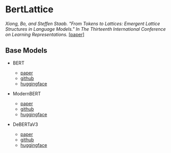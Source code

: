 # BertLattice

*Xiong, Bo, and Steffen Staab. "From Tokens to Lattices: Emergent Lattice Structures in Language Models." In The Thirteenth International Conference on Learning Representations.* [[paper]](https://openreview.net/forum?id=md9qolJwLl)

## Base Models
- BERT
  - [paper](https://aclanthology.org/N19-1423/)
  - [github](https://github.com/google-research/bert)
  - [huggingface](https://huggingface.co/google-bert/bert-large-uncased)

- ModernBERT
  - [paper](https://arxiv.org/abs/2412.13663)
  - [github](https://github.com/AnswerDotAI/ModernBERT)
  - [huggingface](https://huggingface.co/collections/answerdotai/modernbert-67627ad707a4acbf33c41deb)
 
- DeBERTaV3
  - [paper](https://openreview.net/forum?id=sE7-XhLxHA)
  - [github](https://github.com/microsoft/DeBERTa)
  - [huggingface](https://huggingface.co/microsoft/deberta-v3-large)
